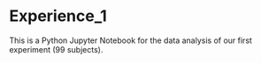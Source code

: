 # Experience_1

This is a Python Jupyter Notebook for the data analysis of our first experiment (99 subjects).
